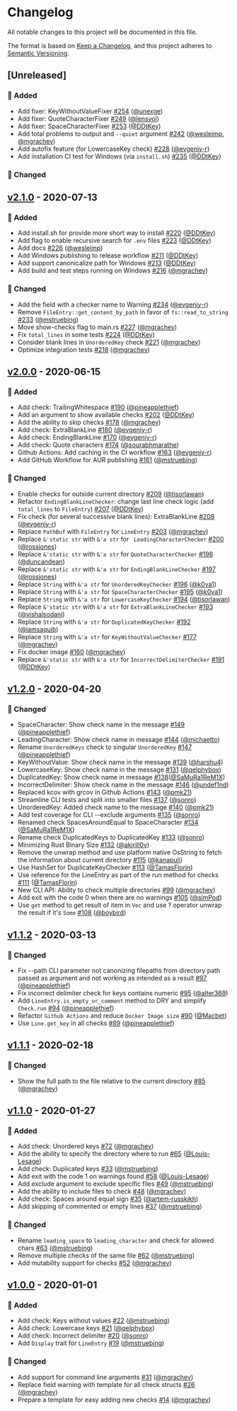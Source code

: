 # Changelog
All notable changes to this project will be documented in this file.

The format is based on [Keep a Changelog](https://keepachangelog.com/en/1.0.0),
and this project adheres to [Semantic Versioning](https://semver.org/spec/v2.0.0.html).

## [Unreleased]
### 🚀 Added
- Add fixer: KeyWithoutValueFixer [#254](https://github.com/dotenv-linter/dotenv-linter/pull/254) ([@unexge](https://github.com/unexge))
- Add fixer: QuoteCharacterFixer [#249](https://github.com/dotenv-linter/dotenv-linter/pull/249) ([@lensvol](https://github.com/lensvol))
- Add fixer: SpaceCharacterFixer [#253](https://github.com/dotenv-linter/dotenv-linter/pull/253) ([@DDtKey](https://github.com/DDtKey))
- Add total problems to output and `--quiet` argument [#242](https://github.com/dotenv-linter/dotenv-linter/pull/242) ([@wesleimp](https://github.com/wesleimp), [@mgrachev](https://github.com/mgrachev))
- Add autofix feature (for LowercaseKey check) [#228](https://github.com/dotenv-linter/dotenv-linter/pull/228) ([@evgeniy-r](https://github.com/evgeniy-r))
- Add installation CI test for Windows (via `install.sh`) [#235](https://github.com/dotenv-linter/dotenv-linter/pull/235) ([@DDtKey](https://github.com/DDtKey))

### 🔧 Changed

## [v2.1.0] - 2020-07-13
### 🚀 Added
- Add install.sh for provide more short way to install [#220](https://github.com/dotenv-linter/dotenv-linter/pull/220) ([@DDtKey](https://github.com/DDtKey))
- Add flag to enable recursive search for `.env` files [#223](https://github.com/dotenv-linter/dotenv-linter/pull/223) ([@DDtKey](https://github.com/DDtKey))
- Add docs [#226](https://github.com/dotenv-linter/dotenv-linter/pull/226) ([@wesleimp](https://github.com/wesleimp))
- Add Windows publishing to release workflow [#211](https://github.com/dotenv-linter/dotenv-linter/pull/211) ([@DDtKey](https://github.com/DDtKey))
- Add support canonicalize path for Windows [#213](https://github.com/dotenv-linter/dotenv-linter/pull/213) ([@DDtKey](https://github.com/DDtKey))
- Add build and test steps running on Windows [#216](https://github.com/dotenv-linter/dotenv-linter/pull/216) ([@mgrachev](https://github.com/mgrachev))

### 🔧 Changed
- Add the field with a checker name to Warning [#234](https://github.com/dotenv-linter/dotenv-linter/pull/234) ([@evgeniy-r](https://github.com/evgeniy-r))
- Remove `FileEntry::get_content_by_path` in favor of `fs::read_to_string` [#233](https://github.com/dotenv-linter/dotenv-linter/pull/233) ([@mstruebing](https://github.com/mstruebing))
- Move show-checks flag to main.rs [#227](https://github.com/dotenv-linter/dotenv-linter/pull/227) ([@mgrachev](https://github.com/mgrachev))
- Fix `total_lines` in some tests [#224](https://github.com/dotenv-linter/dotenv-linter/pull/224) ([@DDtKey](https://github.com/DDtKey))
- Consider blank lines in `UnorderedKey` check [#221](https://github.com/dotenv-linter/dotenv-linter/pull/221) ([@mgrachev](https://github.com/mgrachev))
- Optimize integration tests [#218](https://github.com/dotenv-linter/dotenv-linter/pull/218) ([@mgrachev](https://github.com/mgrachev))

## [v2.0.0] - 2020-06-15
### 🚀 Added
- Add check: TrailingWhitespace [#190](https://github.com/dotenv-linter/dotenv-linter/pull/190) ([@pineapplethief](https://github.com/pineapplethief))
- Add an argument to show available checks [#202](https://github.com/dotenv-linter/dotenv-linter/pull/202) ([@DDtKey](https://github.com/DDtKey))
- Add the ability to skip checks [#178](https://github.com/dotenv-linter/dotenv-linter/pull/178) ([@mgrachev](https://github.com/mgrachev))
- Add check: ExtraBlankLine [#180](https://github.com/dotenv-linter/dotenv-linter/pull/180) ([@evgeniy-r](https://github.com/evgeniy-r))
- Add check: EndingBlankLine [#170](https://github.com/dotenv-linter/dotenv-linter/pull/170) ([@evgeniy-r](https://github.com/evgeniy-r))
- Add check: Quote characters [#174](https://github.com/dotenv-linter/dotenv-linter/pull/174) ([@sourabhmarathe](https://github.com/sourabhmarathe))
- Github Actions: Add caching in the CI workflow [#163](https://github.com/dotenv-linter/dotenv-linter/pull/163) ([@evgeniy-r](https://github.com/evgeniy-r))
- Add GitHub Workflow for AUR publishing [#161](https://github.com/dotenv-linter/dotenv-linter/pull/161) ([@mstruebing](https://github.com/mstruebing))

### 🔧 Changed
- Enable checks for outside current directory [#209](https://github.com/dotenv-linter/dotenv-linter/pull/209) ([@tisorlawan](https://github.com/tisorlawan))
- Refactor `EndingBlankLineChecker`: change last line check logic (add `total_lines` to `FileEntry`) [#207](https://github.com/dotenv-linter/dotenv-linter/pull/207) ([@DDtKey](https://github.com/DDtKey))
- Fix check (for several successive blank lines): ExtraBlankLine [#208](https://github.com/dotenv-linter/dotenv-linter/pull/208) ([@evgeniy-r](https://github.com/evgeniy-r))
- Replace `PathBuf` with `FileEntry` for `LineEntry` [#203](https://github.com/dotenv-linter/dotenv-linter/pull/203) ([@mgrachev](https://github.com/mgrachev))
- Replace `&'static str` with `&'a str` for ` LeadingCharacterChecker` [#200](https://github.com/dotenv-linter/dotenv-linter/pull/200) ([@rossjones](https://github.com/rossjones))
- Replace `&'static str` with `&'a str` for `QuoteCharacterChecker` [#198](https://github.com/dotenv-linter/dotenv-linter/pull/198) ([@duncandean](https://github.com/duncandean))
- Replace `&'static str` with `&'a str` for `EndingBlankLineChecker` [#197](https://github.com/dotenv-linter/dotenv-linter/pull/197) ([@rossjones](https://github.com/rossjones))
- Replace `String` with `&'a str` for `UnorderedKeyChecker` [#196](https://github.com/dotenv-linter/dotenv-linter/pull/196) ([@k0va1](https://github.com/k0va1))
- Replace `String` with `&'a str` for `SpaceCharacterChecker` [#195](https://github.com/dotenv-linter/dotenv-linter/pull/195) ([@k0va1](https://github.com/k0va1))
- Replace `String` with `&'a str` for `LowercaseKeyChecker` [#194](https://github.com/dotenv-linter/dotenv-linter/pull/194) ([@tisorlawan](https://github.com/tisorlawan))
- Replace `&'static str` with `&'a str` for `ExtraBlankLineChecker` [#193](https://github.com/dotenv-linter/dotenv-linter/pull/193) ([@vishalsodani](https://github.com/vishalsodani))
- Replace `String` with `&'a str` for `DuplicatedKeyChecker` [#192](https://github.com/dotenv-linter/dotenv-linter/pull/192) ([@iamsaquib](https://github.com/iamsaquib))
- Replace `String` with `&'a str` for `KeyWithoutValueChecker` [#177](https://github.com/dotenv-linter/dotenv-linter/pull/177) ([@mgrachev](https://github.com/mgrachev))
- Fix docker image [#160](https://github.com/dotenv-linter/dotenv-linter/pull/160) ([@mgrachev](https://github.com/mgrachev))
- Replace `&'static str` with `&'a str` for `IncorrectDelimiterChecker` [#191](https://github.com/dotenv-linter/dotenv-linter/pull/191) ([@DDtKey](https://github.com/DDtKey))

## [v1.2.0] - 2020-04-20
### 🔧 Changed
- SpaceCharacter: Show check name in the message [#149](https://github.com/dotenv-linter/dotenv-linter/pull/149) ([@pineapplethief](https://github.com/pineapplethief))
- LeadingCharacter: Show check name in message [#144](https://github.com/dotenv-linter/dotenv-linter/pull/144) ([@michaetto](https://github.com/michaetto))
- Rename `UnorderedKeys` check to singular `UnorderedKey` [#147](https://github.com/dotenv-linter/dotenv-linter/pull/147) ([@pineapplethief](https://github.com/pineapplethief))
- KeyWithoutValue: Show check name in the message [#139](https://github.com/dotenv-linter/dotenv-linter/pull/139) ([@harshu4](https://github.com/harshu4))
- LowercaseKey: Show check name in the message [#131](https://github.com/dotenv-linter/dotenv-linter/pull/131) ([@qelphybox](https://github.com/qelphybox))
- DuplicatedKey: Show check name in message [#138](https://github.com/dotenv-linter/dotenv-linter/pull/138)([@SaMuRa1ReM1X](https://github.com/SaMuRa1ReM1X))
- IncorrectDelimiter: Show check name in the message [#146](https://github.com/dotenv-linter/dotenv-linter/pull/146) ([@undef1nd](https://github.com/undef1nd))
- Replaced kcov with grcov in Github Actions [#143](https://github.com/dotenv-linter/dotenv-linter/pull/143) ([@pmk21](https://github.com/pmk21))
- Streamline CLI tests and split into smaller files [#137](https://github.com/dotenv-linter/dotenv-linter/pull/137) ([@sonro](https://github.com/sonro))
- UnorderedKey: Added check name to the message [#140](https://github.com/dotenv-linter/dotenv-linter/pull/140) ([@pmk21](https://github.com/pmk21))
- Add test coverage for CLI --exclude arguments [#135](https://github.com/dotenv-linter/dotenv-linter/pull/135) ([@sonro](https://github.com/sonro))
- Renamed check SpacesAroundEqual to SpaceCharacter [#134](https://github.com/dotenv-linter/dotenv-linter/pull/134) ([@SaMuRa1ReM1X](https://github.com/SaMuRa1ReM1X))
- Rename check DuplicatedKeys to DuplicatedKey [#133](https://github.com/dotenv-linter/dotenv-linter/pull/133) ([@sonro](https://github.com/sonro))
- Minimizing Rust Binary Size [#132](https://github.com/dotenv-linter/dotenv-linter/pull/132) ([@akirill0v](https://github.com/akirill0v))
- Remove the unwrap method and use platform native OsString to fetch the information about current directory [#115](https://github.com/dotenv-linter/dotenv-linter/pull/115) ([@kanapuli](https://github.com/kanapuli))
- Use HashSet for DuplicateKeyChecker [#113](https://github.com/dotenv-linter/dotenv-linter/pull/113) ([@TamasFlorin](https://github.com/TamasFlorin))
- Use reference for the LineEntry as part of the run method for checks [#111](https://github.com/dotenv-linter/dotenv-linter/pull/111) ([@TamasFlorin](https://github.com/TamasFlorin))
- New CLI API: Ability to check multiple directories [#99](https://github.com/dotenv-linter/dotenv-linter/pull/99) ([@mgrachev](https://github.com/mgrachev))
- Add exit with the code 0 when there are no warnings [#105](https://github.com/dotenv-linter/dotenv-linter/pull/105) ([@simPod](https://github.com/simPod))
- Use `get` method to get result of item in `Vec` and use ? operator unwrap the result if it's `Some` [#108](https://github.com/dotenv-linter/dotenv-linter/pull/108) ([@boybird](https://github.com/boybird))

## [v1.1.2] - 2020-03-13
### 🔧 Changed
- Fix --path CLI parameter not canonizing filepaths from directory path passed as argument and not working as intended as a result [#97](https://github.com/dotenv-linter/dotenv-linter/pull/97) ([@pineapplethief](https://github.com/pineapplethief))
- Fix incorrect delimiter check for keys contains numeric [#95](https://github.com/dotenv-linter/dotenv-linter/pull/95) ([@alter369](https://github.com/alter369))
- Add `LineEntry.is_empty_or_comment` method to DRY and simplify `Check.run` [#94](https://github.com/dotenv-linter/dotenv-linter/pull/94) ([@pineapplethief](https://github.com/pineapplethief))
- Refactor `Github Actions` and reduce `Docker Image size` [#90](https://github.com/dotenv-linter/dotenv-linter/pull/90) ([@Macbet](https://github.com/Macbet))
- Use `Line.get_key` in all checks [#89](https://github.com/dotenv-linter/dotenv-linter/pull/89) ([@pineapplethief](https://github.com/pineapplethief))

## [v1.1.1] - 2020-02-18
### 🔧 Changed
- Show the full path to the file relative to the current directory [#85](https://github.com/dotenv-linter/dotenv-linter/pull/85) ([@mgrachev](https://github.com/mgrachev))

## [v1.1.0] - 2020-01-27
### 🚀 Added
- Add check: Unordered keys [#72](https://github.com/dotenv-linter/dotenv-linter/pull/72) ([@mgrachev](https://github.com/mgrachev))
- Add the ability to specify the directory where to run [#65](https://github.com/dotenv-linter/dotenv-linter/pull/65) ([@Louis-Lesage](https://github.com/Louis-Lesage))
- Add check: Duplicated keys [#33](https://github.com/dotenv-linter/dotenv-linter/pull/33) ([@mstruebing](https://github.com/mstruebing))
- Add exit with the code 1 on warnings found [#58](https://github.com/dotenv-linter/dotenv-linter/pull/58) ([@Louis-Lesage](https://github.com/Louis-Lesage))
- Add exclude argument to exclude specific files [#49](https://github.com/dotenv-linter/dotenv-linter/pull/49) ([@mstruebing](https://github.com/mstruebing))
- Add the ability to include files to check [#48](https://github.com/dotenv-linter/dotenv-linter/pull/48) ([@mgrachev](https://github.com/mgrachev))
- Add check: Spaces around equal sign [#35](https://github.com/dotenv-linter/dotenv-linter/pull/35) ([@artem-russkikh](https://github.com/artem-russkikh))
- Add skipping of commented or empty lines [#37](https://github.com/dotenv-linter/dotenv-linter/pull/37) ([@mstruebing](https://github.com/mstruebing))

### 🔧 Changed
- Rename `leading_space` to `leading_character` and check for allowed chars [#63](https://github.com/dotenv-linter/dotenv-linter/pull/63) ([@mstruebing](https://github.com/mstruebing))
- Remove multiple checks of the same file [#62](https://github.com/dotenv-linter/dotenv-linter/pull/62) ([@mstruebing](https://github.com/mstruebing))
- Add mutability support for checks [#52](https://github.com/dotenv-linter/dotenv-linter/pull/52) ([@mgrachev](https://github.com/mgrachev))

## [v1.0.0] - 2020-01-01
### 🚀 Added
- Add check: Keys without values [#22](https://github.com/dotenv-linter/dotenv-linter/pull/22) ([@mstruebing](https://github.com/mstruebing))
- Add check: Lowercase keys [#21](https://github.com/dotenv-linter/dotenv-linter/pull/21) ([@qelphybox](https://github.com/qelphybox))
- Add check: Incorrect delimiter [#20](https://github.com/dotenv-linter/dotenv-linter/pull/20) ([@sonro](https://github.com/sonro))
- Add `Display` trait for `LineEntry` [#19](https://github.com/dotenv-linter/dotenv-linter/pull/19) ([@mstruebing](https://github.com/mstruebing))

### 🔧 Changed
- Add support for command line arguments [#31](https://github.com/dotenv-linter/dotenv-linter/pull/31) ([@mgrachev](https://github.com/mgrachev))
- Replace field warning with template for all check structs [#26](https://github.com/dotenv-linter/dotenv-linter/pull/26) ([@mgrachev](https://github.com/mgrachev))
- Prepare a template for easy adding new checks [#14](https://github.com/dotenv-linter/dotenv-linter/pull/14) ([@mgrachev](https://github.com/mgrachev))

[v2.1.0]: https://github.com/dotenv-linter/dotenv-linter/releases/tag/v2.1.0
[v2.0.0]: https://github.com/dotenv-linter/dotenv-linter/releases/tag/v2.0.0
[v1.2.0]: https://github.com/dotenv-linter/dotenv-linter/releases/tag/v1.2.0
[v1.1.2]: https://github.com/dotenv-linter/dotenv-linter/releases/tag/v1.1.2
[v1.1.1]: https://github.com/dotenv-linter/dotenv-linter/releases/tag/v1.1.1
[v1.1.0]: https://github.com/dotenv-linter/dotenv-linter/releases/tag/v1.1.0
[v1.0.0]: https://github.com/dotenv-linter/dotenv-linter/releases/tag/v1.0.0
